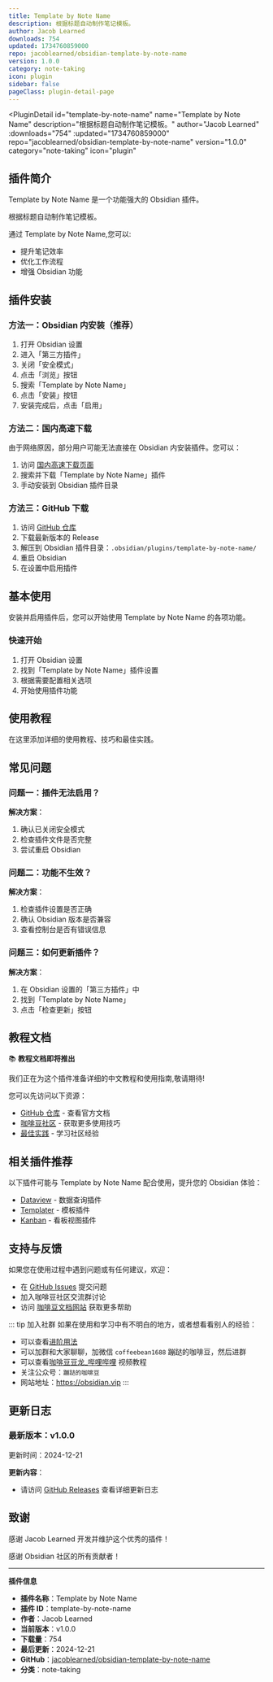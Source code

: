 ```yaml
---
title: Template by Note Name
description: 根据标题自动制作笔记模板。
author: Jacob Learned
downloads: 754
updated: 1734760859000
repo: jacoblearned/obsidian-template-by-note-name
version: 1.0.0
category: note-taking
icon: plugin
sidebar: false
pageClass: plugin-detail-page
---
```


<PluginDetail
  id="template-by-note-name"
  name="Template by Note Name"
  description="根据标题自动制作笔记模板。"
  author="Jacob Learned"
  :downloads="754"
  :updated="1734760859000"
  repo="jacoblearned/obsidian-template-by-note-name"
  version="1.0.0"
  category="note-taking"
  icon="plugin"
>

<!-- AUTO_GENERATED_START -->
## 插件简介

Template by Note Name 是一个功能强大的 Obsidian 插件。

根据标题自动制作笔记模板。

通过 Template by Note Name,您可以:

- 提升笔记效率
- 优化工作流程
- 增强 Obsidian 功能

<!-- AUTO_GENERATED_END -->

<!-- AUTO_GENERATED_START -->
## 插件安装

### 方法一：Obsidian 内安装（推荐）

1. 打开 Obsidian 设置
2. 进入「第三方插件」
3. 关闭「安全模式」
4. 点击「浏览」按钮
5. 搜索「Template by Note Name」
6. 点击「安装」按钮
7. 安装完成后，点击「启用」

### 方法二：国内高速下载

由于网络原因，部分用户可能无法直接在 Obsidian 内安装插件。您可以：

1. 访问 [国内高速下载页面](/zh/documentation/obsidian-plugins-download.html)
2. 搜索并下载「Template by Note Name」插件
3. 手动安装到 Obsidian 插件目录

### 方法三：GitHub 下载

1. 访问 [GitHub 仓库](https://github.com/jacoblearned/obsidian-template-by-note-name)
2. 下载最新版本的 Release
3. 解压到 Obsidian 插件目录：`.obsidian/plugins/template-by-note-name/`
4. 重启 Obsidian
5. 在设置中启用插件

## 基本使用

安装并启用插件后，您可以开始使用 Template by Note Name 的各项功能。

### 快速开始

1. 打开 Obsidian 设置
2. 找到「Template by Note Name」插件设置
3. 根据需要配置相关选项
4. 开始使用插件功能

<!-- AUTO_GENERATED_END -->

<!-- CUSTOM_CONTENT_START:tutorial -->
## 使用教程

在这里添加详细的使用教程、技巧和最佳实践。

<!-- CUSTOM_CONTENT_END:tutorial -->

<!-- SHARED_CONTENT_START -->
## 常见问题

### 问题一：插件无法启用？

**解决方案**：
1. 确认已关闭安全模式
2. 检查插件文件是否完整
3. 尝试重启 Obsidian

### 问题二：功能不生效？

**解决方案**：
1. 检查插件设置是否正确
2. 确认 Obsidian 版本是否兼容
3. 查看控制台是否有错误信息

### 问题三：如何更新插件？

**解决方案**：
1. 在 Obsidian 设置的「第三方插件」中
2. 找到「Template by Note Name」
3. 点击「检查更新」按钮

## 教程文档

📚 **教程文档即将推出**

我们正在为这个插件准备详细的中文教程和使用指南,敬请期待!

您可以先访问以下资源：
- [GitHub 仓库](https://github.com/jacoblearned/obsidian-template-by-note-name) - 查看官方文档
- [咖啡豆社区](/zh/bases/) - 获取更多使用技巧
- [最佳实践](/zh/best-practices/) - 学习社区经验

## 相关插件推荐

以下插件可能与 Template by Note Name 配合使用，提升您的 Obsidian 体验：

- [Dataview](/zh/plugins/dataview.html) - 数据查询插件
- [Templater](/zh/plugins/templater-obsidian.html) - 模板插件
- [Kanban](/zh/plugins/obsidian-kanban.html) - 看板视图插件

## 支持与反馈

如果您在使用过程中遇到问题或有任何建议，欢迎：

- 在 [GitHub Issues](https://github.com/jacoblearned/obsidian-template-by-note-name/issues) 提交问题
- 加入咖啡豆社区交流群讨论
- 访问 [咖啡豆文档网站](https://obsidian.vip) 获取更多帮助

::: tip 加入社群
如果在使用和学习中有不明白的地方，或者想看看别人的经验：
- 可以查看[进阶用法](/zh/advanced)
- 可以加群和大家聊聊，加微信 `coffeebean1688` 蹦跶的咖啡豆，然后进群
- 可以查看[咖啡豆豆龙_哔哩哔哩](https://space.bilibili.com/618777356) 视频教程
- 关注公众号：`蹦跶的咖啡豆`
- 网站地址：https://obsidian.vip
:::
<!-- SHARED_CONTENT_END -->

<!-- AUTO_GENERATED_START -->
## 更新日志

### 最新版本：v1.0.0

更新时间：2024-12-21

**更新内容**：
- 请访问 [GitHub Releases](https://github.com/jacoblearned/obsidian-template-by-note-name/releases) 查看详细更新日志

## 致谢

感谢 Jacob Learned 开发并维护这个优秀的插件！

感谢 Obsidian 社区的所有贡献者！

---

**插件信息**
- **插件名称**：Template by Note Name
- **插件 ID**：template-by-note-name
- **作者**：Jacob Learned
- **当前版本**：v1.0.0
- **下载量**：754
- **最后更新**：2024-12-21
- **GitHub**：[jacoblearned/obsidian-template-by-note-name](https://github.com/jacoblearned/obsidian-template-by-note-name)
- **分类**：note-taking
<!-- AUTO_GENERATED_END -->

</PluginDetail>

